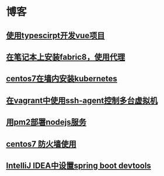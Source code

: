 # 博客

## [使用typescirpt开发vue项目](https://github.com/vuuvv/blog/issues/9)
## [在笔记本上安装fabric8，使用代理](https://github.com/vuuvv/blog/issues/8)
## [centos7在墙内安装kubernetes](https://github.com/vuuvv/blog/issues/7)
## [在vagrant中使用ssh-agent控制多台虚拟机](https://github.com/vuuvv/blog/issues/6)
## [用pm2部署nodejs服务](https://github.com/vuuvv/blog/issues/3)
## [centos7 防火墙使用](https://github.com/vuuvv/blog/issues/2)
## [IntelliJ IDEA中设置spring boot devtools](https://github.com/vuuvv/blog/issues/1)

